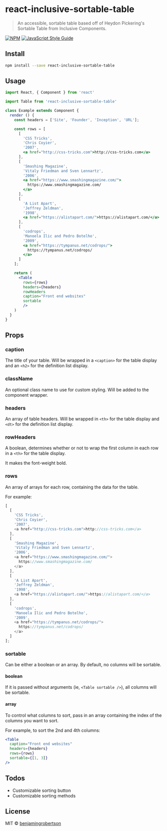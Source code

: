 # react-inclusive-sortable-table

> An accessible, sortable table based off of Heydon Pickering&#x27;s Sortable Table from Inclusive Components.

[![NPM](https://img.shields.io/npm/v/react-inclusive-sortable-table.svg)](https://www.npmjs.com/package/react-inclusive-sortable-table) [![JavaScript Style Guide](https://img.shields.io/badge/code_style-standard-brightgreen.svg)](https://standardjs.com)

## Install

```bash
npm install --save react-inclusive-sortable-table
```

## Usage

```jsx
import React, { Component } from 'react'

import Table from 'react-inclusive-sortable-table'

class Example extends Component {
  render () {
    const headers = ['Site', 'Founder', 'Inception', 'URL'];

    const rows = [
      [
        'CSS Tricks',
        'Chris Coyier',
        '2007',
        <a href="http://css-tricks.com">http://css-tricks.com</a>
      ],
      [
        'Smashing Magazine',
        'Vitaly Friedman and Sven Lennartz',
        '2006',
        <a href="https://www.smashingmagazine.com/">
          https://www.smashingmagazine.com/
        </a>
      ],
      [
        'A List Apart',
        'Jeffrey Zeldman',
        '1998',
        <a href="https://alistapart.com/">https://alistapart.com/</a>
      ],
      [
        'codrops',
        'Manoela Ilic and Pedro Botelho',
        '2009',
        <a href="https://tympanus.net/codrops/">
          https://tympanus.net/codrops/
        </a>
      ]
    ];

    return (
      <Table
        rows={rows}
        headers={headers}
        rowHeaders
        caption="Front end websites"
        sortable
        />
    )
  }
}
```

## Props

### caption

The title of your table. Will be wrapped in a `<caption>` for the table display and an `<h2>` for the definition list display.

### className

An optional class name to use for custom styling. Will be added to the component wrapper.

### headers

An array of table headers. Will be wrapped in `<th>` for the table display and `<dt>` for the definition list display.

### rowHeaders

A boolean, determines whether or not to wrap the first column in each row in a `<th>`  for the table display.

It makes the font-weight bold.

### rows

An array of arrays for each row, containing the data for the table.

For example:

```js
[
  [
    'CSS Tricks',
    'Chris Coyier',
    '2007',
    <a href="http://css-tricks.com">http://css-tricks.com</a>
  ],
  [
    'Smashing Magazine',
    'Vitaly Friedman and Sven Lennartz',
    '2006',
    <a href="https://www.smashingmagazine.com/">
      https://www.smashingmagazine.com/
    </a>
  ],
  [
    'A List Apart',
    'Jeffrey Zeldman',
    '1998',
    <a href="https://alistapart.com/">https://alistapart.com/</a>
  ],
  [
    'codrops',
    'Manoela Ilic and Pedro Botelho',
    '2009',
    <a href="https://tympanus.net/codrops/">
      https://tympanus.net/codrops/
    </a>
  ]
];
```

### sortable

Can be either a boolean or an array. By default, no columns will be sortable.

#### boolean

If it is passed without arguments (ie, `<Table sortable />`), all columns will be sortable.

#### array

To control what columns to sort, pass in an array containing the index of the columns you want to sort.

For example, to sort the 2nd and 4th columns:

```jsx
<Table
  caption="Front end websites"
  headers={headers}
  rows={rows}
  sortable={[1, 3]}
/>
```

## Todos

- Customizable sorting button
- Customizable sorting methods

## License

MIT © [benjamingrobertson](https://github.com/benjamingrobertson)
